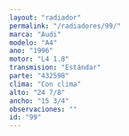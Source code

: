 ```yaml
---
layout: "radiador"
permalink: "/radiadores/99/"
marca: "Audi"
modelo: "A4"
ano: "1996"
motor: "L4 1.8"
transmision: "Estándar"
parte: "432598"
clima: "Con clima"
alto: "24 7/8"
ancho: "15 3/4"
observaciones: ""
id: "99"
---
```


